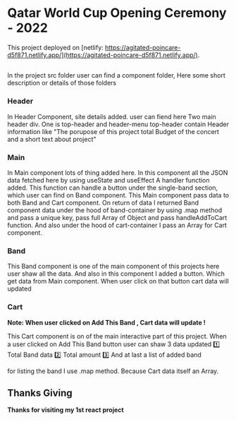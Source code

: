 # Qatar World Cup Opening Ceremony - 2022

This project deployed on [netlify: https://agitated-poincare-d5f871.netlify.app/](https://agitated-poincare-d5f871.netlify.app/).

## 

In the project src folder user can find a component folder, 
Here some short description or details of those folders

### Header

In Header Component, site details added. 
user can fiend here Two main header div. One is top-header and header-menu
top-header contain Header information like "The porupose of this project total Budget of the concert and a short text about project"


### Main

In Main component lots of thing added here. 
In this component all the  JSON data fetched here by using useState and useEffect
A handler function added. This function can handle a button under the single-band section, which user can find on Band component.
This Main component pass data to both Band and Cart component.
On return of data I returned Band component data under the hood of band-container by using .map method and pass a unique key, pass full Array of Object and pass  handleAddToCart function. And also under the hood of cart-container I pass an Array for Cart component. 

### Band

This Band component is one of the main component of this projects here user shaw all the data. 
And also in this component I added a button. Which get data from Main component. When user click on that button cart data will updated

### Cart

**Note: When user clicked on Add This Band , Cart data will update !**

This Cart component is on of the main interactive part of this project. When a user clicked on Add This Band button 
user can shaw 3 data updated
:one: Total Band data 
:two: Total amount
:three: And at last a list of added band 

for listing the band I use .map method. Because Cart data itself an Array. 

## Thanks Giving

**Thanks for visiting my 1st react project**
